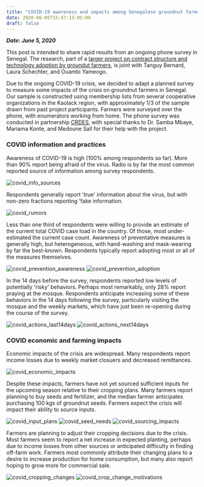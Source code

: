 ```yaml
---
title: "COVID-19 awareness and impacts among Senegalese groundnut farmers"
date: 2020-06-05T15:47:13-05:00
draft: false
---
```


***Date: June 5, 2020***

This post is intended to share rapid results from an ongoing phone survey in
Senegal. The research, part of a [larger project on contract structure and technology adoption by groundut farmers](https://www.atai-research.org/project/credit-uncertainty-and-monitoring-for-technology-adoption-the-case-of-aflasafe-in-senegal/), is joint with Tanguy Bernard, Laura Schechter, and Ouambi Yameogo.

Due to the ongoing COVID-19 crisis, we decided to adapt a planned survey to measure
some impacts of the crisis on groundnut farmers in Senegal. Our sample is constructed
using membership lists from several cooperative organizations in the Kaolack region,
with approximately 1/3 of the sample drawn from past project participants.
Farmers were surveyed over the phone, with enumerators working from home. The
phone survey was conducted in partnership [CRDES](http://crdes.sn/), with special
thanks to Dr. Samba Mbaye, Mariama Konte, and Medoune Sall for their help with the project.

### COVID information and practices

Awareness of COVID-19 is high (100% among respondents so far). More than 90% report being afraid of the virus.
Radio is by far the most common reported source of information among survey respondents.

![covid_info_sources](/Figures/covid_info_sources.png)

Respondents generally report 'true' information about the virus, but with non-zero fractions reporting 'fake information.

![covid_rumors](/Figures/covid_rumors.png)

Less than one third of respondents were willing to provide an estimate of the current total COVID case load in the country.
Of those, most under-estimated the current case count. Awareness of preventative measures is generally high, but heterogeneous,
with hand-washing and mask-wearing by far the best-known. Respondents typically report adopting most or all of the measures themselves.

![covid_prevention_awareness](/Figures/covid_prevention_awareness.png)
![covid_prevention_adoption](/Figures/covid_prevention_adoption.png)

In the 14 days before the survey, respondents reported low levels of potentially 'risky' behaviors. Perhaps most remarkably,
only 28% report praying at the mosque. Respondents anticipate increasing some of these behaviors in the 14 days following the survey,
particularly visiting the mosque and the weekly markets, which have just been re-opening during the course of the survey.

![covid_actions_last14days](/Figures/covid_actions_last14days.png)
![covid_actions_next14days](/Figures/covid_actions_next14days.png)

### COVID economic and farming impacts

Economic impacts of the crisis are widespread. Many respondents report income losses due to weekly market closuers and decreased remittances.

![covid_economic_impacts](/Figures/covid_economic_impacts.png)

Despite these impacts, farmers have not yet sourced sufficient inputs for the upcoming season relative to their cropping plans. Many farmers report planning
to buy seeds and fertilizer, and the median farmer anticipates purchasing 100 kgs of groundnut seeds. Farmers expect the crisis will impact their ability to source inputs.

![covid_input_plans](/Figures/covid_input_plans.png)
![covid_seed_needs](/Figures/covid_seed_needs.png)
![covid_sourcing_impacts](/Figures/covid_sourcing_impacts.png)

Farmers are planning to adjust their cropping decisions due to the crisis. Most farmers seem to report a net increase in expected planting,
perhaps due to income losses from other sources or anticipated difficulty in finding off-farm work. Farmers most commonly attribute their changing
plans to a desire to increase production for home consumption, but many also report hoping to grow more for commercial sale.

![covid_cropping_changes](/Figures/covid_cropping_changes.png)
![covid_crop_change_motivations](/Figures/covid_crop_change_motivations.png)

